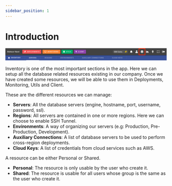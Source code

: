 ```yaml
---
sidebar_position: 1
---
```


# Introduction

![alt text](../../../assets/inventory/inventory.png "Inventory - Bar")

Inventory is one of the most important sections in the app. Here we can setup all the database related resources existing in our company. Once we have created some resources, we will be able to use them in Deployments, Monitoring, Utils and Client.

These are the different resources we can manage:

- **Servers**: All the database servers (engine, hostname, port, username, password, ssl).
- **Regions**: All servers are contained in one or more regions. Here we can choose to enable SSH Tunnel.
- **Environments**: A way of organizing our servers (e.g: Production, Pre-Production, Development).
- **Auxiliary Connections**: A list of database servers to be used to perform cross-region deployments.
- **Cloud Keys**: A list of credentials from cloud services such as AWS.

A resource can be either Personal or Shared.

- **Personal**: The resource is only usable by the user who create it.
- **Shared**: The resource is usable for all users whose group is the same as the user who create it.